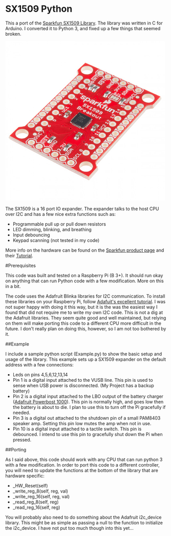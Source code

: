 # SX1509 Python

This a port of the [Sparkfun SX1509 Library](https://github.com/sparkfun/SparkFun_SX1509_Arduino_Library/). The library was written in C for Arduino. I converted it to Python 3, and fixed up a few things that seemed broken.

![Picture of the Sparkfun SX1509 Expander](https://github.com/ilikecake/SX1509-Python/blob/master/images/13601-01.jpg?raw=true)

The SX1509 is a 16 port IO expander. The expander talks to the host CPU over I2C and has a few nice extra functions such as:
* Programmable pull up or pull down resistors
* LED dimming, blinking, and breathing
* Input debouncing
* Keypad scanning (not tested in my code)

More info on the hardware can be found on the [Sparkfun product page](https://www.sparkfun.com/products/13601) and their [Tutorial](https://learn.sparkfun.com/tutorials/sx1509-io-expander-breakout-hookup-guide#installing-the-sparkfun-sx1509-arduino-library).

#Prerequisites

This code was built and tested on a Raspberry Pi (B 3+). It should run okay on anything that can run Python code with a few modification. More on this in a bit.

The code uses the Adafruit Blinka libraries for I2C communication. To install these libraries on your Raspberry Pi, follow [Adafuit's excellent tutorial](https://learn.adafruit.com/circuitpython-on-raspberrypi-linux/installing-circuitpython-on-raspberry-pi). I was not super happy with doing it this way, but it is the was the easiest way I found that did not require me to write my own I2C code. This is not a dig at the Adafruit libraries. They seem quite good and well maintained, but relying on them will make porting this code to a different CPU more difficult in the future. I don't really plan on doing this, however, so I am not too bothered by it.

##Example

I include a sample python script (Example.py) to show the basic setup and usage of the library. This example sets up a SX1509 expander on the default address with a few connections:
* Leds on pins 4,5,6,12,13,14
* Pin 1 is a digital input attached to the VUSB line. This pin is used to sense when USB power is disconnected. (My Project has a backup battery)
* Pin 2 is a digital input attached to the LBO output of the battery charger ([Adafruit Powerbost 1000](https://www.adafruit.com/product/2465)). This pin is normally high, and goes low then the battery is about to die. I plan to use this to turn off the Pi gracefully if needed.
* Pin 3 is a digital out attached to the shutdown pin of a small PAM8403 speaker amp. Setting this pin low mutes the amp when not in use.
* Pin 10 is a digital input attached to a tactile switch. This pin is debounced. I intend to use this pin to gracefully shut down the Pi when pressed.

##Porting

As I said above, this code should work with any CPU that can run python 3 with a few modification. In order to port this code to a different controller, you will need to update the functions at the bottom of the library that are hardware specific:
* _HW_Reset(self)
* _write_reg_8(self, reg, val)
* _write_reg_16(self, reg, val)
* _read_reg_8(self, reg)
* _read_reg_16(self, reg)

You will probably also need to do something about the Adafruit i2c_device library. This might be as simple as passing a null to the function to initialize the i2c_device. I have not put too much though into this yet...